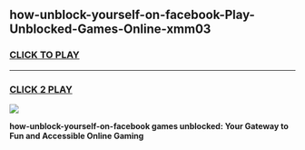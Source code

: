 
## how-unblock-yourself-on-facebook-Play-Unblocked-Games-Online-xmm03
<h3>
<a href="https://premium76.site?title=how-unblock-yourself-on-facebook&ref=25A">CLICK TO PLAY</a></h3>
<hr>

<h3>
<a href="https://premium76.site?title=how-unblock-yourself-on-facebook&ref=25A">CLICK 2 PLAY</a>
  
</h3>

<a href="https://premium76.site?title=how-unblock-yourself-on-facebook&ref=25A"><img src="https://clearcache.store/games.png"></a>


**how-unblock-yourself-on-facebook games unblocked: Your Gateway to Fun and Accessible Online Gaming**
